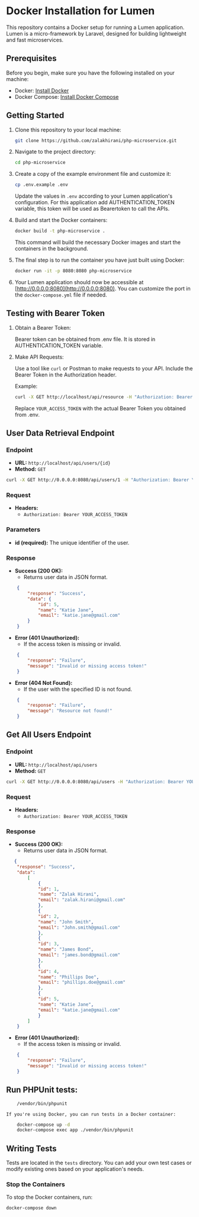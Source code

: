 # Docker Installation for Lumen
This repository contains a Docker setup for running a Lumen application. Lumen is a micro-framework by Laravel, designed for building lightweight and fast microservices.

## Prerequisites

Before you begin, make sure you have the following installed on your machine:

- Docker: [Install Docker](https://docs.docker.com/get-docker/)
- Docker Compose: [Install Docker Compose](https://docs.docker.com/compose/install/)

## Getting Started

1. Clone this repository to your local machine:

    ```bash
    git clone https://github.com/zalakhirani/php-microservice.git
    ```

2. Navigate to the project directory:

    ```bash
    cd php-microservice
    ```

3. Create a copy of the example environment file and customize it:

    ```bash
    cp .env.example .env
    ```

    Update the values in `.env` according to your Lumen application's configuration.
    For this application add AUTHENTICATION_TOKEN variable, this token will be used as Bearertoken to call the APIs.

4. Build and start the Docker containers:

    ```bash
    docker build -t php-microservice .
    ```

    This command will build the necessary Docker images and start the containers in the background.

6. The final step is to run the container you have just built using Docker:

    ```bash
    docker run -it -p 8080:8080 php-microservice
    ```

7. Your Lumen application should now be accessible at [http://0.0.0.0:8080](http://0.0.0.0:8080). You can customize the port in the `docker-compose.yml` file if needed.

## Testing with Bearer Token

1. Obtain a Bearer Token:

    Bearer token can be obtained from .env file. It is stored in AUTHENTICATION_TOKEN variable.

2. Make API Requests:

    Use a tool like `curl` or Postman to make requests to your API. Include the Bearer Token in the Authorization header.

    Example:

    ```bash
    curl -X GET http://localhost/api/resource -H "Authorization: Bearer YOUR_ACCESS_TOKEN"
    ```

    Replace `YOUR_ACCESS_TOKEN` with the actual Bearer Token you obtained from .env.

## User Data Retrieval Endpoint

### Endpoint

- **URL:** `http://localhost/api/users/{id}`
- **Method:** `GET`

```bash
curl -X GET http://0.0.0.0:8080/api/users/1 -H "Authorization: Bearer YOUR_ACCESS_TOKEN"
```

### Request

- **Headers:**
  - `Authorization: Bearer YOUR_ACCESS_TOKEN`

### Parameters

- **id (required):** The unique identifier of the user.

### Response

- **Success (200 OK):**
  - Returns user data in JSON format.

```json
    {
        "response": "Success",
        "data": {
            "id": 5,
            "name": "Katie Jane",
            "email": "katie.jane@gmail.com"
        }
    }
```

- **Error (401 Unauthorized):**
  - If the access token is missing or invalid.

```json
    {
        "response": "Failure",
        "message": "Invalid or missing access token!"
    }
```

- **Error (404 Not Found):**
  - If the user with the specified ID is not found.

```json
    {
        "response": "Failure",
        "message": "Resource not found!"
    }
```


## Get All Users Endpoint

### Endpoint

- **URL:** `http://localhost/api/users`
- **Method:** `GET`


```bash
curl -X GET http://0.0.0.0:8080/api/users -H "Authorization: Bearer YOUR_ACCESS_TOKEN"
```

### Request

- **Headers:**
  - `Authorization: Bearer YOUR_ACCESS_TOKEN`

### Response

- **Success (200 OK):**
  - Returns user data in JSON format.

```json
   {
    "response": "Success",
    "data":
        [
            {
            "id": 1,
            "name": "Zalak Hirani",
            "email": "zalak.hirani@gmail.com"
            },
            {
            "id": 2,
            "name": "John Smith",
            "email": "John.smith@gmail.com"
            },
            {
            "id": 3,
            "name": "James Bond",
            "email": "james.bond@gmail.com"
            },
            {
            "id": 4,
            "name": "Phillips Doe",
            "email": "phillips.doe@gmail.com"
            },
            {
            "id": 5,
            "name": "Katie Jane",
            "email": "katie.jane@gmail.com"
            }
        ]
    }
```

- **Error (401 Unauthorized):**
  - If the access token is missing or invalid.

```json
    {
        "response": "Failure",
        "message": "Invalid or missing access token!"
    }
```

## Run PHPUnit tests:

```bash
    /vendor/bin/phpunit
```

    If you're using Docker, you can run tests in a Docker container:

```bash
    docker-compose up -d
    docker-compose exec app ./vendor/bin/phpunit
```

## Writing Tests

Tests are located in the `tests` directory. You can add your own test cases or modify existing ones based on your application's needs.

### Stop the Containers

To stop the Docker containers, run:

```bash
docker-compose down
